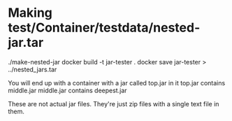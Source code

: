 # Making test/Container/testdata/nested-jar.tar
./make-nested-jar
docker build -t jar-tester .
docker save jar-tester > ../nested_jars.tar

You will end up with a container with a jar called top.jar in it
top.jar contains middle.jar
middle.jar contains deepest.jar

These are not actual jar files. They're just zip files with a single text file in them.
